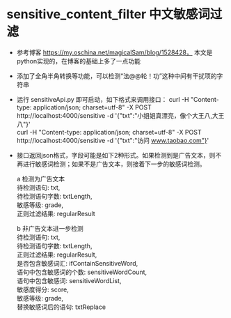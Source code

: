 # sensitive_content_filter  中文敏感词过滤

- 参考博客 https://my.oschina.net/magicalSam/blog/1528428， 本文是python实现的，在博客的基础上多了一点功能
- 添加了全角半角转换等功能，可以检测“法@@轮！功”这种中间有干扰项的字符串
- 运行 sensitiveApi.py 即可启动，如下格式来调用接口：
curl -H "Content-type: application/json; charset=utf-8" -X POST http://localhost:4000/sensitive -d '{"txt":"小姐姐真漂亮，像个大王八,大王八"}'  
curl -H "Content-type: application/json; charset=utf-8" -X POST http://localhost:4000/sensitive -d '{"txt":"访问 www.taobao.com"}'
- 接口返回json格式，字段可能是如下2种形式。如果检测到是广告文本，则不再进行敏感词检测；如果不是广告文本，则接着下一步的敏感词检测。

  a 检测为广告文本  
  待检测语句: txt,  
  待检测语句字数: txtLength,  
  敏感等级: grade,  
  正则过滤结果: regularResult  

  b 非广告文本进一步检测  
  待检测语句: txt,  
  待检测语句字数: txtLength,  
  正则过滤结果: regularResult,  
  是否包含敏感词汇: ifContainSensitiveWord,  
  语句中包含敏感词的个数: sensitiveWordCount,  
  语句中包含敏感词: sensitiveWordList,  
  敏感度得分: score,  
  敏感等级: grade,  
  替换敏感词后的语句: txtReplace  
  
  
